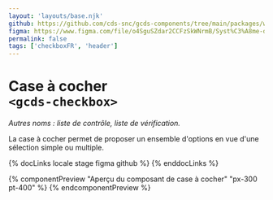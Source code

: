 ```yaml
---
layout: 'layouts/base.njk'
github: https://github.com/cds-snc/gcds-components/tree/main/packages/web/src/components/gcds-checkbox
figma: https://www.figma.com/file/o4SguSZdar2CCFzSkWNrmB/Syst%C3%A8me-de-design-GC?type=design&node-id=348-4547&mode=design&t=1DaL24vHpjRRfHHm-0
permalink: false
tags: ['checkboxFR', 'header']
---
```


# Case à cocher<br>`<gcds-checkbox>`

_Autres noms : liste de contrôle, liste de vérification._

La case à cocher permet de proposer un ensemble d'options en vue d'une sélection simple ou multiple.

{% docLinks locale stage figma github %}
{% enddocLinks %}

{% componentPreview "Aperçu du composant de case à cocher" "px-300 pt-400" %}
<gcds-fieldset fieldset-id="fieldset" legend="Légende" hint="Texte explicatif/Exemple de message.">
<gcds-checkbox
  checkbox-id="form-check-1"
  label="Libellé"
  hint="Ceci est une description ou un exemple à titre de clarification."
  name="radio"
  checked>
</gcds-checkbox>
<gcds-checkbox
  checkbox-id="form-check-2"
  label="Libellé"
  hint="Ceci est une description ou un exemple à titre de clarification."
  name="radio">
</gcds-checkbox>
</gcds-fieldset>
{% endcomponentPreview %}
